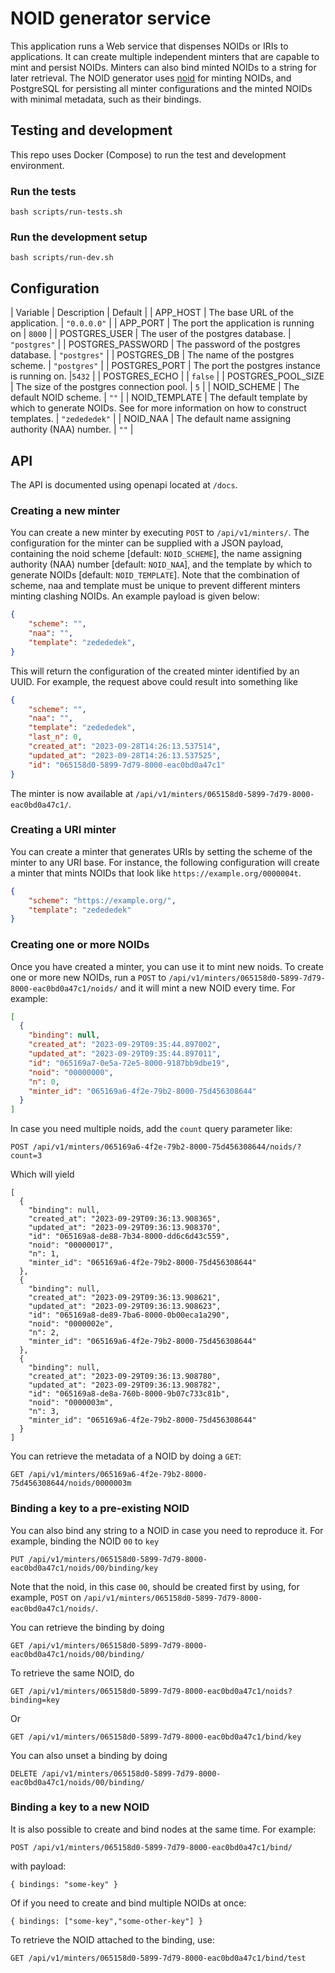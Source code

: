# NOID generator service

This application runs a Web service that dispenses NOIDs or IRIs to applications.
It can create multiple independent minters that are capable to mint and persist NOIDs. Minters can also bind minted NOIDs to a string for later retrieval. 
The NOID generator uses [noid](https://pypi.org/project/noid/) for minting NOIDs, and PostgreSQL for persisting all minter configurations and the minted NOIDs with minimal metadata, such as their bindings.

## Testing and development

This repo uses Docker (Compose) to run the test and development environment. 

### Run the tests

```
bash scripts/run-tests.sh
```

### Run the development setup

```
bash scripts/run-dev.sh
```

## Configuration

| Variable | Description | Default |
| APP_HOST | The base URL of the application. | `"0.0.0.0"` |
| APP_PORT | The port the application is running on | `8000` |
| POSTGRES_USER | The user of the postgres database. | `"postgres"` |
| POSTGRES_PASSWORD | The password of the postgres database. | `"postgres"` |
| POSTGRES_DB | The name of the postgres scheme. | `"postgres"` |
| POSTGRES_PORT | The port the postgres instance is running on. |`5432` |
| POSTGRES_ECHO | | `false` |
| POSTGRES_POOL_SIZE | The size of the postgres connection pool. | `5` |
| NOID_SCHEME | The default NOID scheme. | `""` |
| NOID_TEMPLATE | The default template by which to generate NOIDs. See [](https://metacpan.org/dist/Noid/view/noid#TEMPLATES) for more information on how to construct templates. | `"zedededek"` |
| NOID_NAA | The default name assigning authority (NAA) number. | `""` |

## API

The API is documented using openapi located at `/docs`.

### Creating a new minter

You can create a new minter by executing `POST` to `/api/v1/minters/`. 
The configuration for the minter can be supplied with a JSON payload, containing the noid scheme [default: `NOID_SCHEME`], the name assigning authority (NAA) number [default: `NOID_NAA`], and the template by which to generate NOIDs [default: `NOID_TEMPLATE`]. Note that the combination of scheme, naa and template must be unique to prevent different minters minting clashing NOIDs.
An example payload is given below:

```json
{
    "scheme": "", 
    "naa": "",
    "template": "zedededek",
}
```
This will return the configuration of the created minter identified by an UUID. 
For example, the request above could result into something like 

```json
{
    "scheme": "",
    "naa": "",
    "template": "zedededek",
    "last_n": 0,
    "created_at": "2023-09-28T14:26:13.537514",
    "updated_at": "2023-09-28T14:26:13.537525",
    "id": "065158d0-5899-7d79-8000-eac0bd0a47c1"
}
```

The minter is now available at `/api/v1/minters/065158d0-5899-7d79-8000-eac0bd0a47c1/`. 

### Creating a URI minter

You can create a minter that generates URIs by setting the scheme of the minter to any URI base. 
For instance, the following configuration will create a minter that mints NOIDs that look like `https://example.org/0000004t`.

```json
{
    "scheme": "https://example.org/", 
    "template": "zedededek"
}
```


### Creating one or more NOIDs

Once you have created a minter, you can use it to mint new noids. 
To create one or more new NOIDs, run a `POST` to `/api/v1/minters/065158d0-5899-7d79-8000-eac0bd0a47c1/noids/` and it will mint a new NOID every time.
For example:

```json
[
  {
    "binding": null,
    "created_at": "2023-09-29T09:35:44.897002",
    "updated_at": "2023-09-29T09:35:44.897011",
    "id": "065169a7-0e5a-72e5-8000-9187bb9dbe19",
    "noid": "00000000",
    "n": 0,
    "minter_id": "065169a6-4f2e-79b2-8000-75d456308644"
  }
]
```

In case you need multiple noids, add the `count` query parameter like:

```
POST /api/v1/minters/065169a6-4f2e-79b2-8000-75d456308644/noids/?count=3
```

Which will yield

```
[
  {
    "binding": null,
    "created_at": "2023-09-29T09:36:13.908365",
    "updated_at": "2023-09-29T09:36:13.908370",
    "id": "065169a8-de88-7b34-8000-dd6c6d43c559",
    "noid": "00000017",
    "n": 1,
    "minter_id": "065169a6-4f2e-79b2-8000-75d456308644"
  },
  {
    "binding": null,
    "created_at": "2023-09-29T09:36:13.908621",
    "updated_at": "2023-09-29T09:36:13.908623",
    "id": "065169a8-de89-7ba6-8000-0b00eca1a290",
    "noid": "0000002e",
    "n": 2,
    "minter_id": "065169a6-4f2e-79b2-8000-75d456308644"
  },
  {
    "binding": null,
    "created_at": "2023-09-29T09:36:13.908780",
    "updated_at": "2023-09-29T09:36:13.908782",
    "id": "065169a8-de8a-760b-8000-9b07c733c81b",
    "noid": "0000003m",
    "n": 3,
    "minter_id": "065169a6-4f2e-79b2-8000-75d456308644"
  }
]
```

You can retrieve the metadata of a NOID by doing a `GET`:

```
GET /api/v1/minters/065169a6-4f2e-79b2-8000-75d456308644/noids/0000003m
```

### Binding a key to a pre-existing NOID

You can also bind any string to a NOID in case you need to reproduce it.
For example, binding the NOID `00` to `key`
```
PUT /api/v1/minters/065158d0-5899-7d79-8000-eac0bd0a47c1/noids/00/binding/key
```

Note that the noid, in this case `00`, should be created first by using, for example, `POST` on `/api/v1/minters/065158d0-5899-7d79-8000-eac0bd0a47c1/noids/`.

You can retrieve the binding by doing

```
GET /api/v1/minters/065158d0-5899-7d79-8000-eac0bd0a47c1/noids/00/binding/
```

To retrieve the same NOID, do

```
GET /api/v1/minters/065158d0-5899-7d79-8000-eac0bd0a47c1/noids?binding=key
```

Or

```
GET /api/v1/minters/065158d0-5899-7d79-8000-eac0bd0a47c1/bind/key
```

You can also unset a binding by doing

```
DELETE /api/v1/minters/065158d0-5899-7d79-8000-eac0bd0a47c1/noids/00/binding/
```

### Binding a key to a new NOID

It is also possible to create and bind nodes at the same time. 
For example:

```
POST /api/v1/minters/065158d0-5899-7d79-8000-eac0bd0a47c1/bind/
```

with payload:

```
{ bindings: "some-key" }
```

Of if you need to create and bind multiple NOIDs at once:

```
{ bindings: ["some-key","some-other-key"] }
```

To retrieve the NOID attached to the binding, use:

```
GET /api/v1/minters/065158d0-5899-7d79-8000-eac0bd0a47c1/bind/test
```